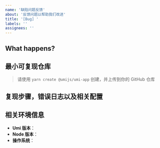 ```yaml
---
name: '缺陷问题反馈'
about: '反馈问题以帮助我们改进'
title: '[Bug] '
labels: ''
assignees: ''
---
```


<!--
⚠️ ⚠️ ⚠️ 注意：讨论和提问请到讨论区（https://github.com/umijs/umi/discussions），否则会被直接关掉。 ⚠️ ⚠️ ⚠️
-->

<!--
感谢您向我们反馈问题，为了高效的解决问题，我们期望你能提供以下信息：
-->

## What happens?

<!-- 清晰的描述下遇到的问题。-->

## 最小可复现仓库

> 请使用 `yarn create @umijs/umi-app` 创建，并上传到你的 GitHub 仓库

<!-- 为节约大家的时间，无复现步骤的 ISSUE 会被关闭，提供之后再 REOPEN -->
<!-- https://github.com/YOUR_REPOSITORY_URL -->

## 复现步骤，错误日志以及相关配置

<!-- 请提供复现步骤，错误日志以及相关配置 -->
<!-- 可以尝试不要锁版本，重新安装依赖试试先 -->

## 相关环境信息

- **Umi 版本**：
- **Node 版本**：
- **操作系统**：
